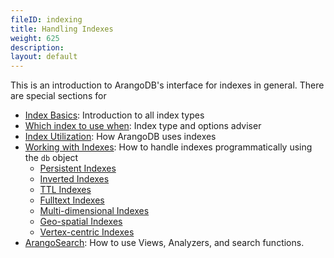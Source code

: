 ```yaml
---
fileID: indexing
title: Handling Indexes
weight: 625
description: 
layout: default
---
```

This is an introduction to ArangoDB's interface for indexes in general.
There are special sections for 

- [Index Basics](indexing-index-basics): Introduction to all index types
- [Which index to use when](indexing-which-index): Index type and options adviser
- [Index Utilization](indexing-index-utilization): How ArangoDB uses indexes
- [Working with Indexes](working-with-indexes/): How to handle indexes
  programmatically using the `db` object
  - [Persistent Indexes](working-with-indexes/indexing-persistent)
  - [Inverted Indexes](working-with-indexes/indexing-inverted)
  - [TTL Indexes](working-with-indexes/indexing-ttl)
  - [Fulltext Indexes](working-with-indexes/indexing-fulltext)
  - [Multi-dimensional Indexes](working-with-indexes/indexing-multi-dim)
  - [Geo-spatial Indexes](working-with-indexes/indexing-geo)
  - [Vertex-centric Indexes](working-with-indexes/indexing-vertex-centric)
- [ArangoSearch](arangosearch/): How to use Views, Analyzers, and search functions.
